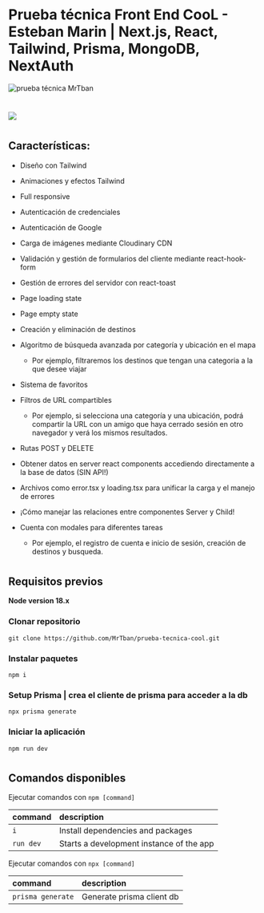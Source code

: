 # Prueba técnica Front End CooL - Esteban Marin | Next.js, React, Tailwind, Prisma, MongoDB, NextAuth

![prueba técnica MrTban](https://res.cloudinary.com/dhfrzje8b/image/upload/v1685972724/capturas/Main_u7nnxe.png)

#

![](https://res.cloudinary.com/dhfrzje8b/image/upload/v1685975050/capturas/MrTbanPruebaTecnica_amhqff.png)

#

## Características:

- Diseño con Tailwind
- Animaciones y efectos Tailwind
- Full responsive
- Autenticación de credenciales
- Autenticación de Google
- Carga de imágenes mediante Cloudinary CDN
- Validación y gestión de formularios del cliente mediante react-hook-form
- Gestión de errores del servidor con react-toast
- Page loading state
- Page empty state
- Creación y eliminación de destinos
- Algoritmo de búsqueda avanzada por categoría y ubicación en el mapa
  - Por ejemplo, filtraremos los destinos que tengan una categoria a la que desee viajar
- Sistema de favoritos
- Filtros de URL compartibles
  - Por ejemplo, si selecciona una categoría y una ubicación, podrá compartir la URL con un amigo que haya cerrado sesión en otro navegador y verá los mismos resultados.
- Rutas POST y DELETE
- Obtener datos en server react components accediendo directamente a la base de datos (SIN API!)
- Archivos como error.tsx y loading.tsx para unificar la carga y el manejo de errores
- ¡Cómo manejar las relaciones entre componentes Server y Child!
- Cuenta con modales para diferentes tareas

  - Por ejemplo, el registro de cuenta e inicio de sesión, creación de destinos y busqueda.

#

## Requisitos previos

**Node version 18.x**

### Clonar repositorio

```shell
git clone https://github.com/MrTban/prueba-tecnica-cool.git
```

### Instalar paquetes

```shell
npm i
```

### Setup Prisma | crea el cliente de prisma para acceder a la db

```shell
npx prisma generate
```

### Iniciar la aplicación

```shell
npm run dev
```

#

## Comandos disponibles

Ejecutar comandos con `npm [command]`

| command   | description                              |
| :-------- | :--------------------------------------- |
| `i`       | Install dependencies and packages        |
| `run dev` | Starts a development instance of the app |

Ejecutar comandos con `npx [command]`

| command           | description               |
| :---------------- | :------------------------ |
| `prisma generate` | Generate prisma client db |
